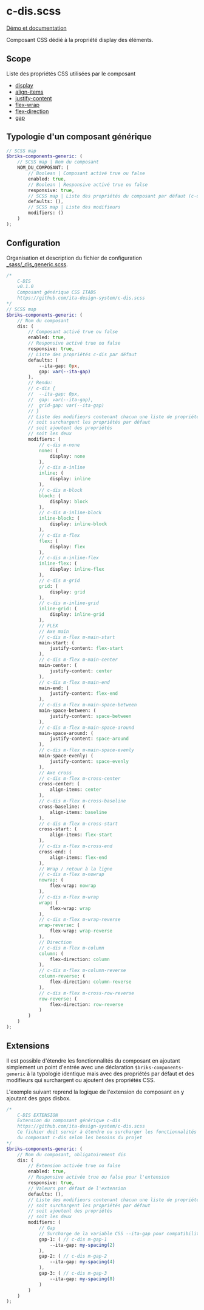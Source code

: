 # c-dis.scss

[Démo et documentation](https://ita-design-system.github.io/c-dis.scss/)

Composant CSS dédié à la propriété display des éléments. 

## Scope

Liste des propriétés CSS utilisées par le composant

* [display](https://developer.mozilla.org/fr/docs/Web/CSS/display)
* [align-items](https://developer.mozilla.org/fr/docs/Web/CSS/align-items)
* [justify-content](https://developer.mozilla.org/fr/docs/Web/CSS/justify-content)
* [flex-wrap](https://developer.mozilla.org/fr/docs/Web/CSS/flex-wrap)
* [flex-direction](https://developer.mozilla.org/fr/docs/Web/CSS/flex-direction)
* [gap](https://developer.mozilla.org/fr/docs/Web/CSS/gap)

## Typologie d'un composant générique

```scss
// SCSS map
$briks-components-generic: ( 
    // SCSS map | Nom du composant
    NOM_DU_COMPOSANT: ( 
        // Boolean | Composant activé true ou false
        enabled: true, 
        // Boolean | Responsive activé true ou false
        responsive: true, 
        // SCSS map | Liste des propriétés du composant par défaut (c-dis seul)
        defaults: (), 
        // SCSS map | Liste des modifieurs
        modifiers: () 
    )
);
```

## Configuration

Organisation et description du fichier de configuration [_sass/_dis_generic.scss](_sass/_dis_generic.scss).

```scss
/*
    C-DIS
    v0.1.0
    Composant générique CSS ITADS
    https://github.com/ita-design-system/c-dis.scss
*/
// SCSS map
$briks-components-generic: ( 
    // Nom du composant
    dis: ( 
        // Composant activé true ou false
        enabled: true, 
        // Responsive activé true ou false
        responsive: true, 
        // Liste des propriétés c-dis par défaut
        defaults: (
            --ita-gap: 0px,
            gap: var(--ita-gap)
        ),
        // Rendu: 
        // c-dis {
        //  --ita-gap: 0px,
        //  gap: var(--ita-gap),
        //  grid-gap: var(--ita-gap)
        // }
        // Liste des modifieurs contenant chacun une liste de propriétés qui 
        // soit surchargent les propriétés par défaut
        // soit ajoutent des propriétés
        // soit les deux
        modifiers: ( 
            // c-dis m-none
            none: (
                display: none
            ),
            // c-dis m-inline
            inline: (
                display: inline
            ),
            // c-dis m-block
            block: (
                display: block
            ),
            // c-dis m-inline-block
            inline-block: (
                display: inline-block
            ),
            // c-dis m-flex
            flex: (
                display: flex
            ),
            // c-dis m-inline-flex
            inline-flex: (
                display: inline-flex
            ),
            // c-dis m-grid
            grid: (
                display: grid
            ),
            // c-dis m-inline-grid
            inline-grid: (
                display: inline-grid
            ),
            // FLEX
            // Axe main
            // c-dis m-flex m-main-start
            main-start: ( 
                justify-content: flex-start
            ),
            // c-dis m-flex m-main-center
            main-center: ( 
                justify-content: center
            ),
            // c-dis m-flex m-main-end
            main-end: (
                justify-content: flex-end
            ),
            // c-dis m-flex m-main-space-between
            main-space-between: ( 
                justify-content: space-between
            ),
            // c-dis m-flex m-main-space-around
            main-space-around: ( 
                justify-content: space-around
            ),
            // c-dis m-flex m-main-space-evenly
            main-space-evenly: ( 
                justify-content: space-evenly
            ),
            // Axe cross
            // c-dis m-flex m-cross-center
            cross-center: ( 
                align-items: center
            ),
            // c-dis m-flex m-cross-baseline
            cross-baseline: ( 
                align-items: baseline
            ),
            // c-dis m-flex m-cross-start
            cross-start: ( 
                align-items: flex-start
            ),
            // c-dis m-flex m-cross-end
            cross-end: ( 
                align-items: flex-end
            ),
            // Wrap / retour à la ligne
            // c-dis m-flex m-nowrap
            nowrap: ( 
                flex-wrap: nowrap
            ),
            // c-dis m-flex m-wrap
            wrap: ( 
                flex-wrap: wrap
            ),
            // c-dis m-flex m-wrap-reverse
            wrap-reverse: ( 
                flex-wrap: wrap-reverse
            ),
            // Direction
            // c-dis m-flex m-column
            column: ( 
                flex-direction: column
            ),
            // c-dis m-flex m-column-reverse
            column-reverse: ( 
                flex-direction: column-reverse
            ),
            // c-dis m-flex m-cross-row-reverse
            row-reverse: ( 
                flex-direction: row-reverse
            )
        )
    )
);
``` 

## Extensions

Il est possible d'étendre les fonctionnalités du composant en ajoutant simplement un point d'entrée avec une déclaration `$briks-components-generic` à la typologie identique mais avec des propriétés par défaut et des modifieurs qui surchargent ou ajoutent des propriétés CSS.

L'exemple suivant reprend la logique de l'extension de composant en y ajoutant des gaps disbox.

```scss
/*
    C-DIS EXTENSION
    Extension du composant générique c-dis
    https://github.com/ita-design-system/c-dis.scss
    Ce fichier doit servir à étendre ou surcharger les fonctionnalités
    du composant c-dis selon les besoins du projet
*/
$briks-components-generic: (
    // Nom du composant, obligatoirement dis
    dis: ( 
        // Extension activée true ou false
        enabled: true, 
        // Responsive activée true ou false pour l'extension
        responsive: true, 
        // Valeurs par défaut de l'extension
        defaults: (),
        // Liste des modifieurs contenant chacun une liste de propriétés qui 
        // soit surchargent les propriétés par défaut
        // soit ajoutent des propriétés
        // soit les deux
        modifiers: ( 
            // Gap
            // Surcharge de la variable CSS --ita-gap pour compatibilité avec c-dim
            gap-1: ( // c-dis m-gap-1
                --ita-gap: my-spacing(2)
            ),
            gap-2: ( // c-dis m-gap-2
                --ita-gap: my-spacing(4)
            ),
            gap-3: ( // c-dis m-gap-3
                --ita-gap: my-spacing(8)
            )
        )
    )
);
```

